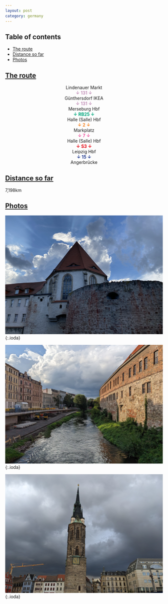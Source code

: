 ```yaml
---
layout: post
category: germany
---
```



## Table of contents
- [The route](#the-route)
- [Distance so far](#distance-so-far)
- [Photos](#photos)


## [The route](#the-route)

<center> Lindenauer Markt </center>

<center> <span style="color:#c291b8 "> <b> ↓ 131 ↓ </b> </span> </center>

<center> Günthersdorf IKEA </center>

<center> <span style="color:#c291b8 "> <b> ↓ 131 ↓ </b> </span> </center>

<center> Merseburg Hbf </center>

<center> <span style="color:#00a67c "> <b> ↓ RB25 ↓ </b> </span> </center>

<center> Halle (Salle) Hbf </center>

<center> <span style="color:#f58220 "> <b> ↓ 2 ↓ </b> </span> </center>

<center> Markplatz </center>

<center> <span style="color:#ef59a1 "> <b> ↓ 7 ↓ </b> </span> </center>

<center> Halle (Salle) Hbf </center>

<center> <span style="color:#e30613 "> <b> ↓ S3 ↓ </b> </span> </center>

<center> Leipzig Hbf </center>

<center> <span style="color:#213a8f "> <b> ↓ 15 ↓ </b> </span> </center>

<center> Angerbrücke </center>

## [Distance so far](#distance-so-far)

7,198km

## [Photos](#photos)

![theme logo](pictures/701-min.JPG){:.ioda}

![theme logo](pictures/702-min.JPG){:.ioda}

![theme logo](pictures/703-min.JPG){:.ioda}

